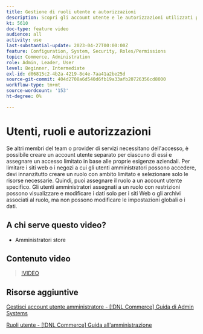 ```yaml
---
title: Gestione di ruoli utente e autorizzazioni
description: Scopri gli account utente e le autorizzazioni utilizzati per controllare l'accesso al sito Web  [!DNL Commerce]  e archiviare i dati nell'amministratore.
kt: 5610
doc-type: feature video
audience: all
activity: use
last-substantial-update: 2023-04-27T00:00:00Z
feature: Configuration, System, Security, Roles/Permissions
topic: Commerce, Administration
role: Admin, Leader, User
level: Beginner, Intermediate
exl-id: d06815c2-4b2a-4219-8c4e-7aa41a2be25d
source-git-commit: 404d2708a6d540d6fb19a33afb20726356cd8000
workflow-type: tm+mt
source-wordcount: '153'
ht-degree: 0%

---
```


# Utenti, ruoli e autorizzazioni

Se altri membri del team o provider di servizi necessitano dell&#39;accesso, è possibile creare un account utente separato per ciascuno di essi e assegnare un accesso limitato in base alle proprie esigenze aziendali. Per limitare i siti web o i negozi a cui gli utenti amministratori possono accedere, devi innanzitutto creare un ruolo con ambito limitato e selezionare solo le risorse necessarie. Quindi, puoi assegnare il ruolo a un account utente specifico. Gli utenti amministratori assegnati a un ruolo con restrizioni possono visualizzare e modificare i dati solo per i siti Web o gli archivi associati al ruolo, ma non possono modificare le impostazioni globali o i dati.

## A chi serve questo video?

- Amministratori store

## Contenuto video

>[!VIDEO](https://video.tv.adobe.com/v/343654?quality=12&learn=on)

## Risorse aggiuntive

[Gestisci account utente amministratore - [!DNL Commerce] Guida di Admin Systems](https://experienceleague.adobe.com/docs/commerce-admin/systems/user-accounts/permissions-users-all.html?lang=it)

[Ruoli utente - [!DNL Commerce] Guida all&#39;amministrazione](https://experienceleague.adobe.com/docs/commerce-admin/systems/user-accounts/permissions-user-roles.html?lang=it)
